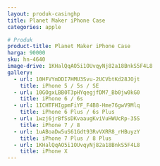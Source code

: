 ```yaml
---
layout: produk-casinghp
title: Planet Maker iPhone Case
categories: apple

# Produk
product-title: Planet Maker iPhone Case
harga: 90000
sku: hn-4640
image-drive: 1KHalQqAO5i1OUvqyNj82a18BnkS5F4L8
gallery:
  - url: 10HFVYmDDI7HMU3Svu-2UCVbtKd28JOjt
    title: iPhone 5 / 5s / SE
  - url: 10GOgxLBB0T3pHYqegjfDM7_Bb0jw0kG0
    title: iPhone 6 / 6s
  - url: 1ICHTFHIgpmFiYF_F4B8-Hme76gwV9Mlq
    title: iPhone 6 Plus / 6s Plus
  - url: 1wzj6jrBfSsDKvaaugKviVuHWUcRp-35S
    title: iPhone 7 / 8
  - url: 1uABoaDw5uS61Gdt93RvVXRR8_rHBuyzY
    title: iPhone 7 Plus / 8 Plus
  - url: 1KHalQqAO5i1OUvqyNj82a18BnkS5F4L8
    title: iPhone X
---
```

